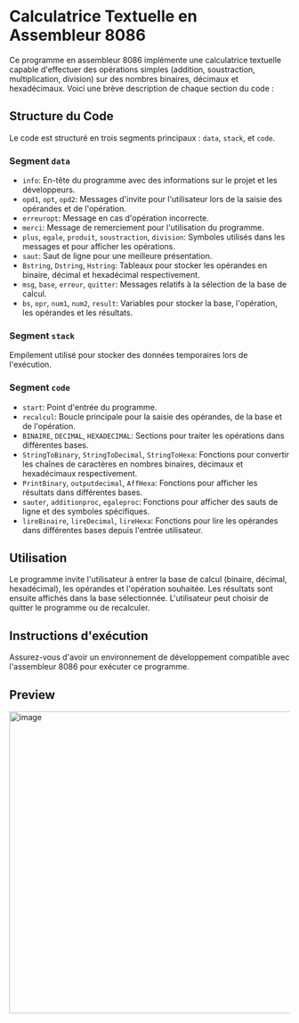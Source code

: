 # Calculatrice Textuelle en Assembleur 8086

Ce programme en assembleur 8086 implémente une calculatrice textuelle capable d'effectuer des opérations simples (addition, soustraction, multiplication, division) sur des nombres binaires, décimaux et hexadécimaux. Voici une brève description de chaque section du code :

## Structure du Code

Le code est structuré en trois segments principaux : `data`, `stack`, et `code`.

### Segment `data`

- `info`: En-tête du programme avec des informations sur le projet et les développeurs.
- `opd1`, `opt`, `opd2`: Messages d'invite pour l'utilisateur lors de la saisie des opérandes et de l'opération.
- `erreuropt`: Message en cas d'opération incorrecte.
- `merci`: Message de remerciement pour l'utilisation du programme.
- `plus`, `egale`, `produit`, `soustraction`, `division`: Symboles utilisés dans les messages et pour afficher les opérations.
- `saut`: Saut de ligne pour une meilleure présentation.
- `Bstring`, `Dstring`, `Hstring`: Tableaux pour stocker les opérandes en binaire, décimal et hexadécimal respectivement.
- `msg`, `base`, `erreur`, `quitter`: Messages relatifs à la sélection de la base de calcul.
- `bs`, `opr`, `num1`, `num2`, `result`: Variables pour stocker la base, l'opération, les opérandes et les résultats.

### Segment `stack`

Empilement utilisé pour stocker des données temporaires lors de l'exécution.

### Segment `code`

- `start`: Point d'entrée du programme.
- `recalcul`: Boucle principale pour la saisie des opérandes, de la base et de l'opération.
- `BINAIRE`, `DECIMAL`, `HEXADECIMAL`: Sections pour traiter les opérations dans différentes bases.
- `StringToBinary`, `StringToDecimal`, `StringToHexa`: Fonctions pour convertir les chaînes de caractères en nombres binaires, décimaux et hexadécimaux respectivement.
- `PrintBinary`, `outputdecimal`, `AffHexa`: Fonctions pour afficher les résultats dans différentes bases.
- `sauter`, `additionproc`, `egaleproc`: Fonctions pour afficher des sauts de ligne et des symboles spécifiques.
- `lireBinaire`, `lireDecimal`, `lireHexa`: Fonctions pour lire les opérandes dans différentes bases depuis l'entrée utilisateur.

## Utilisation

Le programme invite l'utilisateur à entrer la base de calcul (binaire, décimal, hexadécimal), les opérandes et l'opération souhaitée. Les résultats sont ensuite affichés dans la base sélectionnée. L'utilisateur peut choisir de quitter le programme ou de recalculer.

## Instructions d'exécution

Assurez-vous d'avoir un environnement de développement compatible avec l'assembleur 8086 pour exécuter ce programme.




## Preview

<img width="543" alt="image" src="https://github.com/Zvki1/textual-calculator-with-assembly-8086/assets/98493579/a469d1b0-3147-42cf-9522-36d1e73d03ff">
